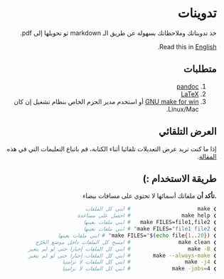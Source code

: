 <div dir=rtl>

# تدوينات

خذ تدويناتك وملاحظاتك بسهولة عن طريق الـ markdown ثو تحويلها إلى pdf.

Read this in [English](README-EN.md).

## متطلبات 
1. [pandoc](https://pandoc.org/installing.html)
2. [LaTeX](https://www.latex-project.org/get/)
3. [GNU make for win](http://gnuwin32.sourceforge.net/packages/make.htm) أو استخدم مدير الحزم الخاص بنظام تشغيل إن كان Linux/Mac.

## العرض التلقائي

إذا ما كنت تريد عرض التعديلات تلقائيا أثناء الكتابة، قم باتباع التعليمات التي في هذه [المقالة](https://dev.to/l04db4l4nc3r/vim-to-the-rescue-pdf-preview-2e10).

## طريقة الاستخدام :) 

**.تأكد أن** ملفاتك أسمائها لا تحتوي على مسافات بيضاء

```bash
❯ make                     # ابني كل الملفات
❯ make help                # احصل على مساعدة
❯ make FILES=file1,file2   # ابني ملفات بعينها
❯ make FILES="file1 file2" # ابني ملفات بعينها
❯ make FILES="$(echo file{1..20})" # ابني ملفات بعينها
❯ make clean               # امسح كل الملفات داخل موضع الخَرْج
❯ make -B                  # ابني كل الملفات إجبارا حتى لو لم يتغير
❯ make --always-make       # ابني كل الملفات إجبارا حتى لو لم يتغير
❯ make -j4                 # ابني كل الملفات لا تزامنيا
❯ make -jobs=4             # ابني كل الملفات لا تزامنيا
```

</div>